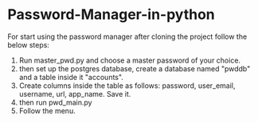 # Password-Manager-in-python

For start using the password manager after cloning the project follow the below steps:
1) Run master_pwd.py and choose a master password of your choice.
2) then set up the postgres database, create a database named "pwddb" and a table inside it "accounts".
3) Create columns inside the table as follows: password, user_email, username, url, app_name. Save it.
4) then run pwd_main.py
5) Follow the menu.
